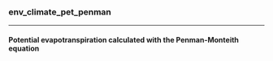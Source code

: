 ### env_climate_pet_penman



------
#### Potential evapotranspiration calculated with the Penman-Monteith equation